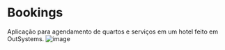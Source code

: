 # Bookings
Aplicação para agendamento de quartos e serviços em um hotel feito em OutSystems.
![image](https://github.com/DanielBonfimBarros/Bookings/assets/139025517/b1139f33-03c7-4a20-93c3-42f6c2d5bf2a)
